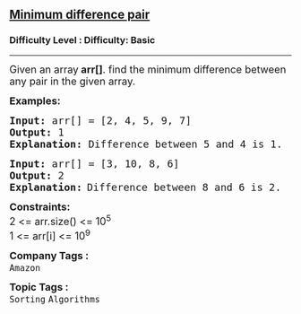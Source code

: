 <h2><a href="https://www.geeksforgeeks.org/problems/minimum-difference-pair5444/1">Minimum difference pair</a></h2><h3>Difficulty Level : Difficulty: Basic</h3><hr><div class="problems_problem_content__Xm_eO"><p><span style="font-size: 18px;">Given an array<strong> arr[]</strong>. find the minimum difference between any pair in the given array.</span></p>
<p><span style="font-size: 18px;"><strong>Examples:</strong></span></p>
<pre><span style="font-size: 18px;"><strong>Input: </strong>arr[] = [2, 4, 5, 9, 7]
<strong>Output: </strong>1
<strong>Explanation: </strong>Difference between 5 and 4 is 1.</span>
</pre>
<pre><span style="font-size: 18px;"><strong>Input: </strong>arr[] = [3, 10, 8, 6]
<strong>Output: </strong>2
<strong>Explanation:</strong></span>&nbsp;<span style="font-size: 18px;">D</span><span style="font-size: 18px;">ifference between 8 and 6 is 2.</span>
</pre>
<p><span style="font-size: 18px;"><strong>Constraints:</strong><br>2 &lt;= arr.size() &lt;= 10<sup>5</sup><br>1 &lt;= arr[i] &lt;= 10<sup>9</sup></span></p></div><p><span style=font-size:18px><strong>Company Tags : </strong><br><code>Amazon</code>&nbsp;<br><p><span style=font-size:18px><strong>Topic Tags : </strong><br><code>Sorting</code>&nbsp;<code>Algorithms</code>&nbsp;